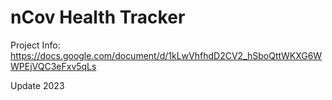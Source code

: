 # nCov Health Tracker
 
Project Info: https://docs.google.com/document/d/1kLwVhfhdD2CV2_hSboQttWKXG6WWPEjVQC3eFxv5qLs

Update 2023
